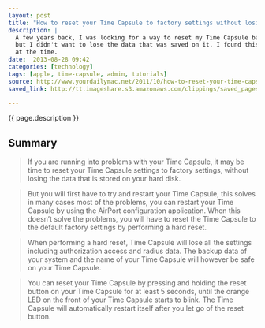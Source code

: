 ```yaml
---
layout: post
title: "How to reset your Time Capsule to factory settings without losing your data"
description: |
  A few years back, I was looking for a way to reset my Time Capsule back to it's original factory settings
  but I didn't want to lose the data that was saved on it. I found this article and it worked well
  at the time.
date:  2013-08-28 09:42
categories: [technology]
tags: [apple, time-capsule, admin, tutorials]
source: http://www.yourdailymac.net/2011/10/how-to-reset-your-time-capsule-to-factory-settings-without-losing-your-data/
saved_link: http://tt.imageshare.s3.amazonaws.com/clippings/saved_pages/How%20to%20reset%20your%20Time%20Capsule%20to%20factory%20settings%20without%20losing%20your%20data%20%20%20Your%20Daily%20Mac.html

---
```

{{ page.description }}

## Summary

> If you are running into problems with your Time Capsule, it may be time to reset your Time Capsule settings to factory settings, without losing the data that is stored on your hard disk.

> But you will first have to try and restart your Time Capsule, this solves in many cases most of the problems, you can restart your Time Capsule by using the AirPort configuration application. When this doesn’t solve the problems, you will have to reset the Time Capsule to the default factory settings by performing a hard reset.

> When performing a hard reset, Time Capsule will lose all the settings including authorization access and radius data. The backup data of your system and the name of your Time Capsule will however be safe on your Time Capsule.

> You can reset your Time Capsule by pressing and holding the reset button on your Time Capsule for at least 5 seconds, until the orange LED on the front of your Time Capsule starts to blink. The Time Capsule will automatically restart itself after you let go of the reset button.

